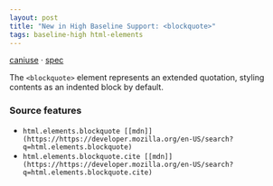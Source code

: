 ```yaml
---
layout: post
title: "New in High Baseline Support: <blockquote>"
tags: baseline-high html-elements
---
```


[caniuse](https://caniuse.com/?search=blockquote) · [spec](https://html.spec.whatwg.org/multipage/grouping-content.html#the-blockquote-element)

The `<blockquote>` element represents an extended quotation, styling contents as an indented block by default.

### Source features

- ``html.elements.blockquote [[mdn]](https://https://developer.mozilla.org/en-US/search?q=html.elements.blockquote)``
- ``html.elements.blockquote.cite [[mdn]](https://https://developer.mozilla.org/en-US/search?q=html.elements.blockquote.cite)``
